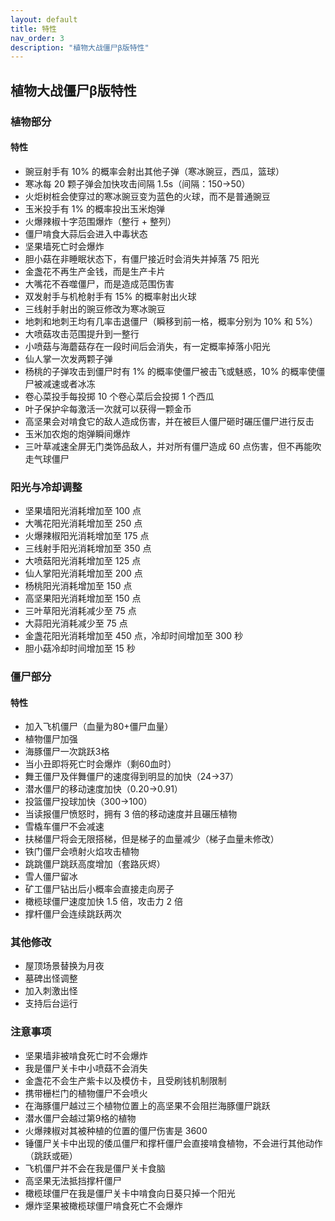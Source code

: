 ```yaml
---
layout: default
title: 特性
nav_order: 3
description: "植物大战僵尸β版特性"
---
```


## 植物大战僵尸β版特性

### 植物部分

#### 特性

  * 豌豆射手有 10% 的概率会射出其他子弹（寒冰豌豆，西瓜，篮球）
  * 寒冰每 20 颗子弹会加快攻击间隔 1.5s（间隔：150→50） 
  * 火炬树桩会使穿过的寒冰豌豆变为蓝色的火球，而不是普通豌豆
  * 玉米投手有 1% 的概率投出玉米炮弹
  * 火爆辣椒十字范围爆炸（整行 + 整列）
  * 僵尸啃食大蒜后会进入中毒状态
  * 坚果墙死亡时会爆炸
  * 胆小菇在非睡眠状态下，有僵尸接近时会消失并掉落 75 阳光
  * 金盏花不再生产金钱，而是生产卡片
  * 大嘴花不吞噬僵尸，而是造成范围伤害
  * 双发射手与机枪射手有 15% 的概率射出火球
  * 三线射手射出的豌豆修改为寒冰豌豆
  * 地刺和地刺王均有几率击退僵尸（瞬移到前一格，概率分别为 10% 和 5%）
  * 大喷菇攻击范围提升到一整行
  * 小喷菇与海蘑菇存在一段时间后会消失，有一定概率掉落小阳光
  * 仙人掌一次发两颗子弹
  * 杨桃的子弹攻击到僵尸时有 1% 的概率使僵尸被击飞或魅惑，10% 的概率使僵尸被减速或者冰冻
  * 卷心菜投手每投掷 10 个卷心菜后会投掷 1 个西瓜
  * 叶子保护伞每激活一次就可以获得一颗金币
  * 高坚果会对啃食它的敌人造成伤害，并在被巨人僵尸砸时碾压僵尸进行反击
  * 玉米加农炮的炮弹瞬间爆炸
  * 三叶草减速全屏无门类饰品敌人，并对所有僵尸造成 60 点伤害，但不再能吹走气球僵尸

### 阳光与冷却调整
  * 坚果墙阳光消耗增加至 100 点
  * 大嘴花阳光消耗增加至 250 点
  * 火爆辣椒阳光消耗增加至 175 点
  * 三线射手阳光消耗增加至 350 点
  * 大喷菇阳光消耗增加至 125 点
  * 仙人掌阳光消耗增加至 200 点
  * 杨桃阳光消耗增加至 150 点
  * 高坚果阳光消耗增加至 150 点
  * 三叶草阳光消耗减少至 75 点
  * 大蒜阳光消耗减少至 75 点
  * 金盏花阳光消耗增加至 450 点，冷却时间增加至 300 秒
  * 胆小菇冷却时间增加至 15 秒

### 僵尸部分 

#### 特性
  * 加入飞机僵尸（血量为80+僵尸血量）
  * 植物僵尸加强
  * 海豚僵尸一次跳跃3格
  * 当小丑即将死亡时会爆炸（剩60血时）
  * 舞王僵尸及伴舞僵尸的速度得到明显的加快（24→37）
  * 潜水僵尸的移动速度加快（0.20→0.91）
  * 投篮僵尸投球加快（300→100）
  * 当读报僵尸愤怒时，拥有 3 倍的移动速度并且碾压植物
  * 雪橇车僵尸不会减速
  * 扶梯僵尸将会无限搭梯，但是梯子的血量减少（梯子血量未修改）
  * 铁门僵尸会喷射火焰攻击植物
  * 跳跳僵尸跳跃高度增加（套路灰烬）
  * 雪人僵尸留冰
  * 矿工僵尸钻出后小概率会直接走向房子
  * 橄榄球僵尸速度加快 1.5 倍，攻击力 2 倍
  * 撑杆僵尸会连续跳跃两次

### 其他修改

  * 屋顶场景替换为月夜
  * 墓碑出怪调整
  * 加入刺激出怪
  * 支持后台运行

### 注意事项
  
  * 坚果墙非被啃食死亡时不会爆炸
  * 我是僵尸关卡中小喷菇不会消失
  * 金盏花不会生产紫卡以及模仿卡，且受刷钱机制限制
  * 携带栅栏门的植物僵尸不会喷火
  * 在海豚僵尸越过三个植物位置上的高坚果不会阻拦海豚僵尸跳跃
  * 潜水僵尸会越过第9格的植物
  * 火爆辣椒对其被种植的位置的僵尸伤害是 3600
  * 锤僵尸关卡中出现的倭瓜僵尸和撑杆僵尸会直接啃食植物，不会进行其他动作（跳跃或砸）
  * 飞机僵尸并不会在我是僵尸关卡食脑
  * 高坚果无法抵挡撑杆僵尸
  * 橄榄球僵尸在我是僵尸关卡中啃食向日葵只掉一个阳光
  * 爆炸坚果被橄榄球僵尸啃食死亡不会爆炸